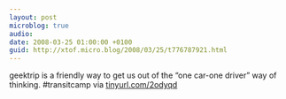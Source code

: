 ```yaml
---
layout: post
microblog: true
audio: 
date: 2008-03-25 01:00:00 +0100
guid: http://xtof.micro.blog/2008/03/25/t776787921.html
---
```

geektrip is a  friendly way to get us out of the “one car-one driver” way of thinking. #transitcamp via [tinyurl.com/2odyqd](http://tinyurl.com/2odyqd)

